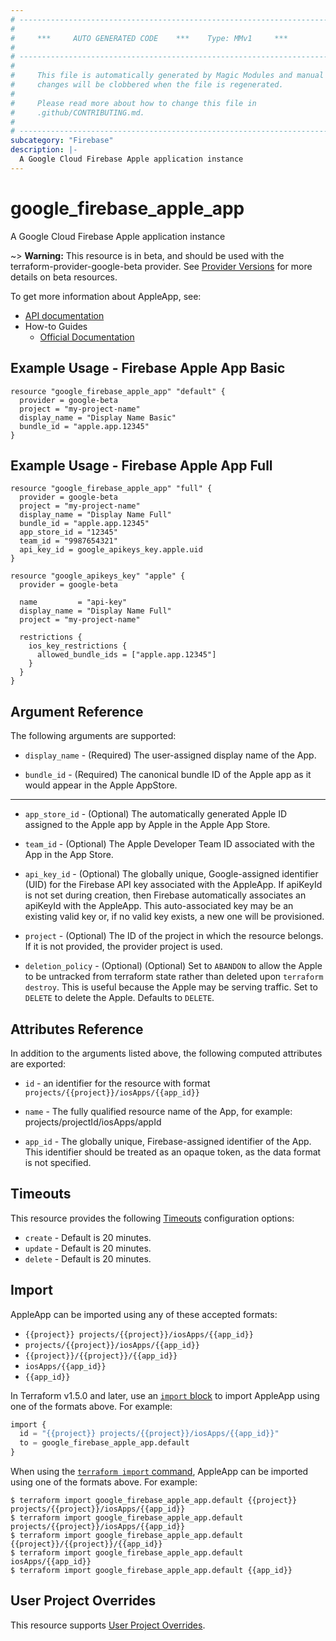 ```yaml
---
# ----------------------------------------------------------------------------
#
#     ***     AUTO GENERATED CODE    ***    Type: MMv1     ***
#
# ----------------------------------------------------------------------------
#
#     This file is automatically generated by Magic Modules and manual
#     changes will be clobbered when the file is regenerated.
#
#     Please read more about how to change this file in
#     .github/CONTRIBUTING.md.
#
# ----------------------------------------------------------------------------
subcategory: "Firebase"
description: |-
  A Google Cloud Firebase Apple application instance
---
```


# google\_firebase\_apple\_app

A Google Cloud Firebase Apple application instance

~> **Warning:** This resource is in beta, and should be used with the terraform-provider-google-beta provider.
See [Provider Versions](https://terraform.io/docs/providers/google/guides/provider_versions.html) for more details on beta resources.

To get more information about AppleApp, see:

* [API documentation](https://firebase.google.com/docs/reference/firebase-management/rest/v1beta1/projects.iosApps)
* How-to Guides
    * [Official Documentation](https://firebase.google.com/docs/ios/setup)

## Example Usage - Firebase Apple App Basic


```hcl
resource "google_firebase_apple_app" "default" {
  provider = google-beta
  project = "my-project-name"
  display_name = "Display Name Basic"
  bundle_id = "apple.app.12345"
}
```
## Example Usage - Firebase Apple App Full


```hcl
resource "google_firebase_apple_app" "full" {
  provider = google-beta
  project = "my-project-name"
  display_name = "Display Name Full"
  bundle_id = "apple.app.12345"
  app_store_id = "12345"
  team_id = "9987654321"
  api_key_id = google_apikeys_key.apple.uid
}

resource "google_apikeys_key" "apple" {
  provider = google-beta

  name         = "api-key"
  display_name = "Display Name Full"
  project = "my-project-name"
  
  restrictions {
    ios_key_restrictions {
      allowed_bundle_ids = ["apple.app.12345"]
    }
  }
}
```

## Argument Reference

The following arguments are supported:


* `display_name` -
  (Required)
  The user-assigned display name of the App.

* `bundle_id` -
  (Required)
  The canonical bundle ID of the Apple app as it would appear in the Apple AppStore.


- - -


* `app_store_id` -
  (Optional)
  The automatically generated Apple ID assigned to the Apple app by Apple in the Apple App Store.

* `team_id` -
  (Optional)
  The Apple Developer Team ID associated with the App in the App Store.

* `api_key_id` -
  (Optional)
  The globally unique, Google-assigned identifier (UID) for the Firebase API key associated with the AppleApp.
  If apiKeyId is not set during creation, then Firebase automatically associates an apiKeyId with the AppleApp.
  This auto-associated key may be an existing valid key or, if no valid key exists, a new one will be provisioned.

* `project` - (Optional) The ID of the project in which the resource belongs.
    If it is not provided, the provider project is used.

* `deletion_policy` - (Optional) (Optional) Set to `ABANDON` to allow the Apple to be untracked from terraform state
rather than deleted upon `terraform destroy`. This is useful because the Apple may be
serving traffic. Set to `DELETE` to delete the Apple. Defaults to `DELETE`.


## Attributes Reference

In addition to the arguments listed above, the following computed attributes are exported:

* `id` - an identifier for the resource with format `projects/{{project}}/iosApps/{{app_id}}`

* `name` -
  The fully qualified resource name of the App, for example:
  projects/projectId/iosApps/appId

* `app_id` -
  The globally unique, Firebase-assigned identifier of the App.
  This identifier should be treated as an opaque token, as the data format is not specified.


## Timeouts

This resource provides the following
[Timeouts](https://developer.hashicorp.com/terraform/plugin/sdkv2/resources/retries-and-customizable-timeouts) configuration options:

- `create` - Default is 20 minutes.
- `update` - Default is 20 minutes.
- `delete` - Default is 20 minutes.

## Import


AppleApp can be imported using any of these accepted formats:

* `{{project}} projects/{{project}}/iosApps/{{app_id}}`
* `projects/{{project}}/iosApps/{{app_id}}`
* `{{project}}/{{project}}/{{app_id}}`
* `iosApps/{{app_id}}`
* `{{app_id}}`


In Terraform v1.5.0 and later, use an [`import` block](https://developer.hashicorp.com/terraform/language/import) to import AppleApp using one of the formats above. For example:

```tf
import {
  id = "{{project}} projects/{{project}}/iosApps/{{app_id}}"
  to = google_firebase_apple_app.default
}
```

When using the [`terraform import` command](https://developer.hashicorp.com/terraform/cli/commands/import), AppleApp can be imported using one of the formats above. For example:

```
$ terraform import google_firebase_apple_app.default {{project}} projects/{{project}}/iosApps/{{app_id}}
$ terraform import google_firebase_apple_app.default projects/{{project}}/iosApps/{{app_id}}
$ terraform import google_firebase_apple_app.default {{project}}/{{project}}/{{app_id}}
$ terraform import google_firebase_apple_app.default iosApps/{{app_id}}
$ terraform import google_firebase_apple_app.default {{app_id}}
```

## User Project Overrides

This resource supports [User Project Overrides](https://registry.terraform.io/providers/hashicorp/google/latest/docs/guides/provider_reference#user_project_override).
